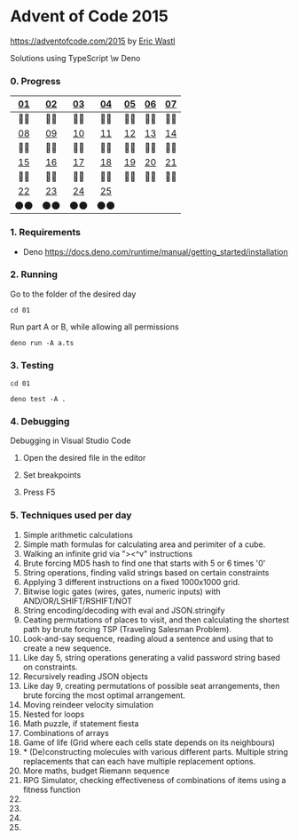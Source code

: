 # Advent of Code 2015

https://adventofcode.com/2015 by [Eric Wastl](http://was.tl/)

Solutions using TypeScript \w Deno

### 0. Progress

| [01](https://adventofcode.com/2015/day/1)  | [02](https://adventofcode.com/2015/day/2)  | [03](https://adventofcode.com/2015/day/3)  | [04](https://adventofcode.com/2015/day/4)  | [05](https://adventofcode.com/2015/day/5)  | [06](https://adventofcode.com/2015/day/6)  | [07](https://adventofcode.com/2015/day/7)  |
| :----------------------------------------: | :----------------------------------------: | :----------------------------------------: | :----------------------------------------: | :----------------------------------------: | :----------------------------------------: | :----------------------------------------: |
|                    💫️💫️                    |                    💫️💫️                    |                    💫️💫️                    |                    💫️💫️                    |                    💫️💫️                    |                    💫️💫️                    |                    💫️💫️                    |
| [08](https://adventofcode.com/2015/day/8)  | [09](https://adventofcode.com/2015/day/9)  | [10](https://adventofcode.com/2015/day/10) | [11](https://adventofcode.com/2015/day/11) | [12](https://adventofcode.com/2015/day/12) | [13](https://adventofcode.com/2015/day/13) | [14](https://adventofcode.com/2015/day/14) |
|                    💫️💫️                    |                    💫️💫️                    |                    💫️💫️                    |                    💫️💫️                    |                    💫️💫️                    |                    💫️💫️                    |                    💫️💫️                    |
| [15](https://adventofcode.com/2015/day/15) | [16](https://adventofcode.com/2015/day/16) | [17](https://adventofcode.com/2015/day/17) | [18](https://adventofcode.com/2015/day/18) | [19](https://adventofcode.com/2015/day/19) | [20](https://adventofcode.com/2015/day/20) | [21](https://adventofcode.com/2015/day/21) |
|                    💫️💫️                    |                    💫️💫️                    |                    💫️💫️                    |                    💫️💫️                    |                    💫️💫️                    |                    💫️💫️                    |                    💫️💫️                    |
| [22](https://adventofcode.com/2015/day/22) | [23](https://adventofcode.com/2015/day/23) | [24](https://adventofcode.com/2015/day/24) | [25](https://adventofcode.com/2015/day/25) |                                            |                                            |                                            |
|                    🌑️🌑️                    |                    🌑️🌑️                    |                    🌑️🌑️                    |                    🌑️🌑️                    |                                            |                                            |                                            |

### 1. Requirements

- Deno https://docs.deno.com/runtime/manual/getting_started/installation

### 2. Running

Go to the folder of the desired day

`cd 01`

Run part A or B, while allowing all permissions

`deno run -A a.ts`

### 3. Testing

`cd 01`

`deno test -A .`

### 4. Debugging

Debugging in Visual Studio Code

1. Open the desired file in the editor

2. Set breakpoints

3. Press F5

### 5. Techniques used per day

1. Simple arithmetic calculations
2. Simple math formulas for calculating area and perimiter of a cube.
3. Walking an infinite grid via "><^v" instructions
4. Brute forcing MD5 hash to find one that starts with 5 or 6 times '0'
5. String operations, finding valid strings based on certain constraints
6. Applying 3 different instructions on a fixed 1000x1000 grid.
7. Bitwise logic gates (wires, gates, numeric inputs) with
   AND/OR/LSHIFT/RSHIFT/NOT
8. String encoding/decoding with eval and JSON.stringify
9. Ceating permutations of places to visit, and then calculating the shortest
   path by brute forcing TSP (Traveling Salesman Problem).
10. Look-and-say sequence, reading aloud a sentence and using that to create a
    new sequence.
11. Like day 5, string operations generating a valid password string based on
    constraints.
12. Recursively reading JSON objects
13. Like day 9, creating permutations of possible seat arrangements, then brute
    forcing the most optimal arrangement.
14. Moving reindeer velocity simulation
15. Nested for loops
16. Math puzzle, if statement fiesta
17. Combinations of arrays
18. Game of life (Grid where each cells state depends on its neighbours)
19. \* (De)constructing molecules with various different parts. Multiple string
    replacements that can each have multiple replacement options.
20. More maths, budget Riemann sequence
21. RPG Simulator, checking effectiveness of combinations of items using a
    fitness function
22.
23.
24.
25.
